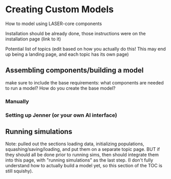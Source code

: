# Creating Custom Models

How to model using LASER-core components

Installation should be already done, those instructions were on the installation page (link to it)


Potential list of topics (edit based on how you actually do this! This may end up being a landing page, and each topic has its own page)

## Assembling components/building a model

make sure to include the base requirements: what components are needed to run a model? How do you create the base model?

### Manually

### Setting up Jenner (or your own AI interface)


## Running simulations



Note: pulled out the sections loading data, initializing populations, squashing/saving/loading, and put them on a separate topic page. BUT if they should all be done prior to running sims, then should integrate them into this page, with "running simulations" as the last step. (I don't fully understand how to actually build a model yet, so this section of the TOC is still squishy).


